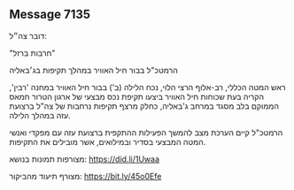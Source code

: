 ## Message 7135

דובר צה״ל: 

"חרבות ברזל"

הרמטכ"ל בבור חיל האוויר במהלך תקיפות בג׳באליה

ראש המטה הכללי, רב-אלוף הרצי הלוי, נכח הלילה (ב') בבור חיל האוויר במחנה 'רבין', הקריה בעת שכוחות חיל האוויר ביצעו תקיפת נכס מבצעי של ארגון הטרור חמאס הממוקם בלב מסגד במרחב ג'באליה, כחלק מרצף תקיפות נרחבות של צה"ל ברצועת עזה במהלך הלילה.

הרמטכ"ל קיים הערכת מצב להמשך הפעילות ההתקפית ברצועת עזה עם מפקדי ואנשי המטה המבצעי בסדיר ובמילואים, אשר מובילים את התקיפות.

מצורפות תמונות בנושא: https://did.li/1Uwaa

מצורף תיעוד מהביקור: https://bit.ly/45o0Efe

